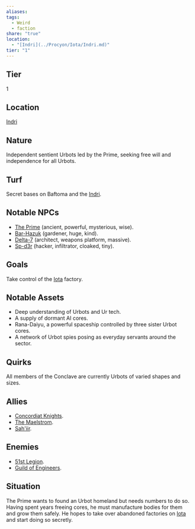 ```yaml
---
aliases: 
tags:
  - Weird
  - faction
share: "true"
location:
  - "[Indri](../Procyon/Iota/Indri.md)"
tier: "1"
---
```

## Tier

1

## Location

[Indri](../Procyon/Iota/Indri.md)

## Nature

Independent sentient Urbots led by the Prime, seeking free will and independence for all Urbots.

## Turf

Secret bases on Baftoma and the [Indri](../Procyon/Iota/Indri.md).

## Notable NPCs

- [The Prime](The%20Prime.md) (ancient, powerful, mysterious, wise).
- [Bar-Hazuk](Bar-Hazuk.md) (gardener, huge, kind).
- [Delta-7](Delta-7.md) (architect, weapons platform, massive).
- [Sp-d3r](Sp-d3r.md) (hacker, infiltrator, cloaked, tiny).


## Goals

Take control of the [Iota](../Procyon/Iota/index.md) factory.

## Notable Assets

- Deep understanding of Urbots and Ur tech.
- A supply of dormant AI cores.
- Rana-Daiyu, a powerful spaceship controlled by three sister Urbot cores.
- A network of Urbot spies posing as everyday servants around the sector.


## Quirks

All members of the Conclave are currently Urbots of varied shapes and sizes.

## Allies

- [Concordiat Knights](./Concordiat%20Knights.md).
- [The Maelstrom](./The%20Maelstrom.md).
- [Sah'iir](./Sah'iir.md).


## Enemies

- [51st Legion](./51st%20Legion.md).
- [Guild of Engineers](./Guild%20of%20Engineers.md).


## Situation

The Prime wants to found an Urbot homeland but needs numbers to do so. Having spent years freeing cores, he must manufacture bodies for them and grow them safely. He hopes to take over abandoned factories on [Iota](../Procyon/Iota/index.md) and start doing so secretly.
